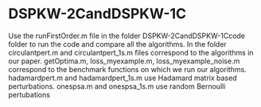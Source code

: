 # DSPKW-2CandDSPKW-1C
Use the runFirstOrder.m file in the folder DSPKW-2CandDSPKW-1Ccode folder to run the code and compare all the algorithms. In the folder circulantpert.m and circulantpert_1s.m files correspond to the algorithms in our paper. getOptima.m, loss_myexample.m, loss_myexample_noise.m correspond to the benchmark functions on which we run our algorithms. hadamardpert.m and hadamardpert_1s.m
use Hadamard matrix based perturbations. onespsa.m and onespsa_1s.m use random Bernoulli pertubations
